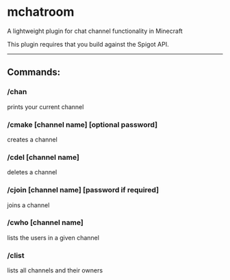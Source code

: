 # mchatroom
A lightweight plugin for chat channel functionality in Minecraft

This plugin requires that you build against the Spigot API.

---

## Commands:

### /chan 
prints your current channel
### /cmake [channel name] [optional password]
creates a channel
### /cdel [channel name]
deletes a channel
### /cjoin [channel name] [password if required]
joins a channel
### /cwho [channel name]
lists the users in a given channel
### /clist 
lists all channels and their owners
